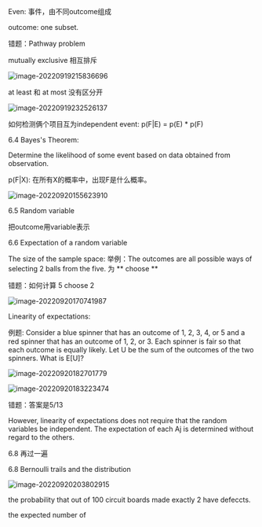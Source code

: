 Even: 事件，由不同outcome组成

outcome: one subset.

错题：Pathway problem

mutually exclusive 相互排斥

![image-20220919215836696](C:\Users\zzhez\AppData\Roaming\Typora\typora-user-images\image-20220919215836696.png)

at least 和 at most 没有区分开

![image-20220919232526137](C:\Users\zzhez\AppData\Roaming\Typora\typora-user-images\image-20220919232526137.png)

如何检测俩个项目互为independent event: p(F|E) = p(E) * p(F)

6.4 Bayes's Theorem: 

Determine the likelihood of some event based on data obtained from observation.

p(F|X): 在所有X的概率中，出现F是什么概率。

![image-20220920155623910](C:\Users\zzhez\AppData\Roaming\Typora\typora-user-images\image-20220920155623910.png)

6.5 Random variable

把outcome用variable表示

6.6 Expectation of a random variable

The size of the sample space: 举例：The outcomes are all possible ways of selecting 2 balls from the five. 为 ** choose **

错题：如何计算 5 choose 2

![image-20220920170741987](C:\Users\zzhez\AppData\Roaming\Typora\typora-user-images\image-20220920170741987.png)

Linearity of expectations:

例题: Consider a blue spinner that has an outcome of 1, 2, 3, 4, or 5 and a red spinner that has an outcome of 1, 2, or 3. Each spinner is fair so that each outcome is equally likely. Let U be the sum of the outcomes of the two spinners. What is E[U]?

![image-20220920182701779](C:\Users\zzhez\AppData\Roaming\Typora\typora-user-images\image-20220920182701779.png)

![image-20220920183223474](C:\Users\zzhez\AppData\Roaming\Typora\typora-user-images\image-20220920183223474.png)

错题：答案是5/13

However, linearity of expectations does not require that the random variables be independent. The expectation of each Aj is determined without regard to the others.

6.8 再过一遍

6.8 Bernoulli trails and the distribution

![image-20220920203802915](C:\Users\zzhez\AppData\Roaming\Typora\typora-user-images\image-20220920203802915.png)

the probability that out of 100 circuit boards made exactly  2 have defeccts.

the expected number of 

